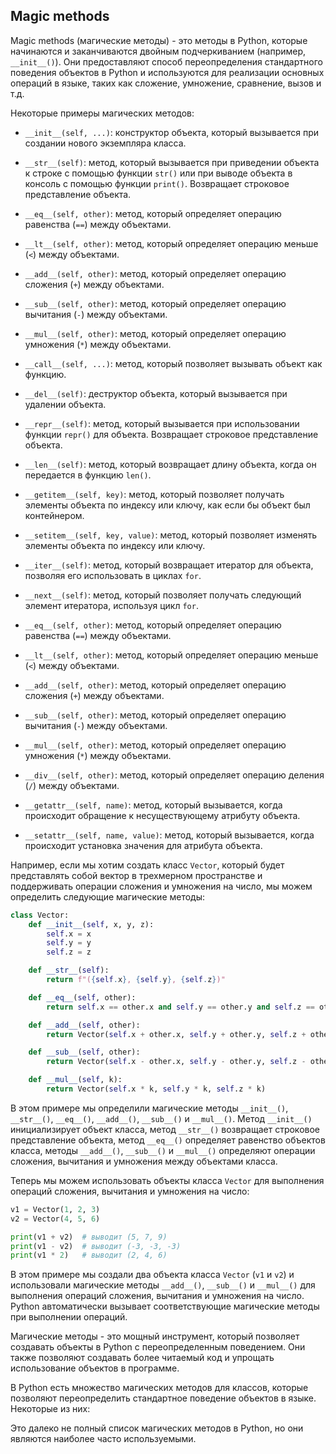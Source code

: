 
## Magic methods
Magic methods (магические методы) - это методы в Python, которые начинаются и заканчиваются двойным подчеркиванием (например, `__init__()`). Они предоставляют способ переопределения стандартного поведения объектов в Python и используются для реализации основных операций в языке, таких как сложение, умножение, сравнение, вызов и т.д.

Некоторые примеры магических методов:

- `__init__(self, ...)`: конструктор объекта, который вызывается при создании нового экземпляра класса.

- `__str__(self)`: метод, который вызывается при приведении объекта к строке с помощью функции `str()` или при выводе объекта в консоль с помощью функции `print()`. Возвращает строковое представление объекта.

- `__eq__(self, other)`: метод, который определяет операцию равенства (`==`) между объектами.

- `__lt__(self, other)`: метод, который определяет операцию меньше (`<`) между объектами.

- `__add__(self, other)`: метод, который определяет операцию сложения (`+`) между объектами.

- `__sub__(self, other)`: метод, который определяет операцию вычитания (`-`) между объектами.

- `__mul__(self, other)`: метод, который определяет операцию умножения (`*`) между объектами.

- `__call__(self, ...)`: метод, который позволяет вызывать объект как функцию.

- `__del__(self)`: деструктор объекта, который вызывается при удалении объекта.

- `__repr__(self)`: метод, который вызывается при использовании функции `repr()` для объекта. Возвращает строковое представление объекта.

- `__len__(self)`: метод, который возвращает длину объекта, когда он передается в функцию `len()`.

- `__getitem__(self, key)`: метод, который позволяет получать элементы объекта по индексу или ключу, как если бы объект был контейнером.

- `__setitem__(self, key, value)`: метод, который позволяет изменять элементы объекта по индексу или ключу.

- `__iter__(self)`: метод, который возвращает итератор для объекта, позволяя его использовать в циклах `for`.

- `__next__(self)`: метод, который позволяет получать следующий элемент итератора, используя цикл `for`.

- `__eq__(self, other)`: метод, который определяет операцию равенства (`==`) между объектами.

- `__lt__(self, other)`: метод, который определяет операцию меньше (`<`) между объектами.

- `__add__(self, other)`: метод, который определяет операцию сложения (`+`) между объектами.

- `__sub__(self, other)`: метод, который определяет операцию вычитания (`-`) между объектами.

- `__mul__(self, other)`: метод, который определяет операцию умножения (`*`) между объектами.

- `__div__(self, other)`: метод, который определяет операцию деления (`/`) между объектами.

- `__getattr__(self, name)`: метод, который вызывается, когда происходит обращение к несуществующему атрибуту объекта.

- `__setattr__(self, name, value)`: метод, который вызывается, когда происходит установка значения для атрибута объекта.

Например, если мы хотим создать класс `Vector`, который будет представлять собой вектор в трехмерном пространстве и поддерживать операции сложения и умножения на число, мы можем определить следующие магические методы:

```python
class Vector:
    def __init__(self, x, y, z):
        self.x = x
        self.y = y
        self.z = z

    def __str__(self):
        return f"({self.x}, {self.y}, {self.z})"

    def __eq__(self, other):
        return self.x == other.x and self.y == other.y and self.z == other.z

    def __add__(self, other):
        return Vector(self.x + other.x, self.y + other.y, self.z + other.z)

    def __sub__(self, other):
        return Vector(self.x - other.x, self.y - other.y, self.z - other.z)

    def __mul__(self, k):
        return Vector(self.x * k, self.y * k, self.z * k)
```

В этом примере мы определили магические методы `__init__()`, `__str__()`, `__eq__()`, `__add__()`, `__sub__()` и `__mul__()`. Метод `__init__()` инициализирует объект класса, метод `__str__()` возвращает строковое представление объекта, метод `__eq__()` определяет равенство объектов класса, методы `__add__()`, `__sub__()` и `__mul__()` определяют операции сложения, вычитания и умножения между объектами класса.

Теперь мы можем использовать объекты класса `Vector` для выполнения операций сложения, вычитания и умножения на число:

```python
v1 = Vector(1, 2, 3)
v2 = Vector(4, 5, 6)

print(v1 + v2)  # выводит (5, 7, 9)
print(v1 - v2)  # выводит (-3, -3, -3)
print(v1 * 2)   # выводит (2, 4, 6)
```

В этом примере мы создали два объекта класса `Vector` (`v1` и `v2`) и использовали магические методы `__add__()`, `__sub__()` и `__mul__()` для выполнения операций сложения, вычитания и умножения на число. Python автоматически вызывает соответствующие магические методы при выполнении операций.

Магические методы - это мощный инструмент, который позволяет создавать объекты в Python с переопределенным поведением. Они также позволяют создавать более читаемый код и упрощать использование объектов в программе.


В Python есть множество магических методов для классов, которые позволяют переопределить стандартное поведение объектов в языке. Некоторые из них:


Это далеко не полный список магических методов в Python, но они являются наиболее часто используемыми.
